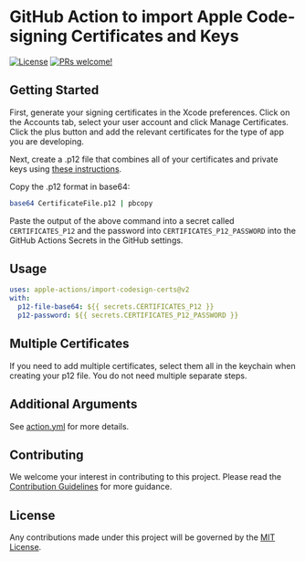 # GitHub Action to import Apple Code-signing Certificates and Keys

[![License](https://img.shields.io/badge/license-MIT-green.svg?style=flat)](LICENSE)
[![PRs welcome!](https://img.shields.io/badge/PRs-welcome-brightgreen.svg)](CONTRIBUTING.md)

## Getting Started

First, generate your signing certificates in the Xcode preferences. Click on the Accounts tab, select your user account and click Manage Certificates. Click the plus button and add the relevant certificates for the type of app you are developing.

Next, create a .p12 file that combines all of your certificates and private keys using [these instructions](https://calvium.com/how-to-make-a-p12-file/). 

Copy the .p12 format in base64:

```sh
base64 CertificateFile.p12 | pbcopy
```

Paste the output of the above command into a secret called `CERTIFICATES_P12` and the password into `CERTIFICATES_P12_PASSWORD` into the GitHub Actions Secrets in the GitHub settings.

## Usage

```yaml
uses: apple-actions/import-codesign-certs@v2
with: 
  p12-file-base64: ${{ secrets.CERTIFICATES_P12 }}
  p12-password: ${{ secrets.CERTIFICATES_P12_PASSWORD }}
```

## Multiple Certificates

If you need to add multiple certificates, select them all in the keychain when creating your p12 file. You do not need multiple separate steps.

## Additional Arguments

See [action.yml](action.yml) for more details.

## Contributing

We welcome your interest in contributing to this project. Please read the [Contribution Guidelines](CONTRIBUTING.md) for more guidance.

## License

Any contributions made under this project will be governed by the [MIT License](LICENSE).
